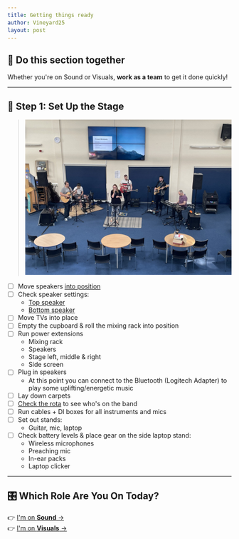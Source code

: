 ```yaml
---
title: Getting things ready
author: Vineyard25
layout: post
---
```


## 🤝 Do this section together

Whether you're on Sound or Visuals, **work as a team** to get it done quickly!

---

## 🎤 Step 1: Set Up the Stage
> ![Fully set-up stage](/assets/images/stage_setup.jpg)

- [ ] Move speakers [into position](/assets/images/stage_empty.jpg)
- [ ] Check speaker settings:
    - [Top speaker](/assets/images/speaker-settings-top.jpg)
    - [Bottom speaker](/assets/images/speaker-settings-bottom.jpg)
- [ ] Move TVs into place
- [ ] Empty the cupboard & roll the mixing rack into position
- [ ] Run power extensions
	- Mixing rack
	- Speakers
	- Stage left, middle & right
	- Side screen
- [ ] Plug in speakers
  - At this point you can connect to the Bluetooth (Logitech Adapter) to play some uplifting/energetic music
- [ ] Lay down carpets
- [ ] [Check the rota](https://vineyard25.churchsuite.com/my/rotas/all) to see who's on the band
- [ ] Run cables + DI boxes for all instruments and mics
- [ ] Set out stands:
  - Guitar, mic, laptop
- [ ] Check battery levels & place gear on the side laptop stand:
  - Wireless microphones
  - Preaching mic
  - In-ear packs
  - Laptop clicker

---

## 🎛️ Which Role Are You On Today?

👉 [I'm on **Sound** →](/docs/sound)  
👉 [I'm on **Visuals** →](/docs/visuals)
